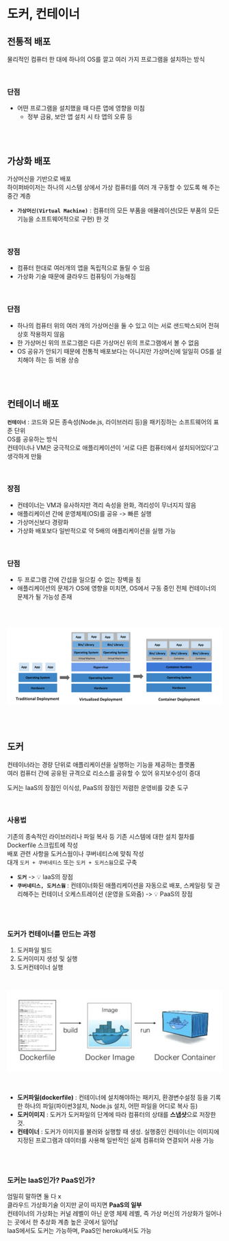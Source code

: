 # 도커, 컨테이너

## 전통적 배포

물리적인 컴퓨터 한 대에 하나의 OS를 깔고 여러 가지 프로그램을 설치하는 방식   

<br>

### 단점

* 어떤 프로그램을 설치했을 때 다른 앱에 영향을 미침
  * 정부 금융, 보안 앱 설치 시 타 앱의 오류 등

<br><br>

## 가상화 배포

가상머신을 기반으로 배포  
하이퍼바이저는 하나의 시스템 상에서 가상 컴퓨터를 여러 개 구동할 수 있도록 해 주는 중간 계층  
* **`가상머신(Virtual Machine)`** : 컴퓨터의 모든 부품을 애뮬레이션(모든 부품의 모든 기능을 소프트웨어적으로 구현) 한 것

<br>

### 장점

* 컴퓨터 한대로 여러개의 앱을 독립적으로 돌릴 수 있음
* 가상화 기술 때문에 클라우드 컴퓨팅이 가능해짐   

<br>

### 단점

* 하나의 컴퓨터 위의 여러 개의 가상머신을 둘 수 있고 이는 서로 샌드박스되어 전혀 상호 작용하지 않음 
* 한 가상머신 위의 프로그램은 다른 가상머신 위의 프로그램에서 볼 수 없음 
* OS 공유가 안되기 때문에 전통적 배포보다는 아니지만 가상머신에 일일히 OS를 설치해야 하는 등 비용 상승

<br><br>

## 컨테이너 배포

**`컨테이너`**  : 코드와 모든 종속성(Node.js, 라이브러리 등)을 패키징하는 소프트웨어의 표준 단위  
OS를 공유하는 방식  
컨테이너나 VM은 궁극적으로 애플리케이션이 ‘서로 다른 컴퓨터에서 설치되어있다’고 생각하게 만듦 

<br>

### 장점

* 컨테이너는 VM과 유사하지만 격리 속성을 완화, 격리성이 무너지지 않음
* 애플리케이션 간에 운영체제(OS)를 공유 -> 빠른 실행
* 가상머신보다 경량화 
* 가상화 배포보다 일반적으로 약 5배의 애플리케이션을 실행 가능

<br>

### 단점

* 두 프로그램 간에 간섭을 일으킬 수 없는 장벽을 침 
* 애플리케이션의 문제가 OS에 영향을 미치면, OS에서 구동 중인 전체 컨테이너의 문제가 될 가능성 존재

<br><br>

![](../../Images/배포_변천사.png)

<br><br>

## 도커

컨테이너라는 경량 단위로 애플리케이션을 실행하는 기능을 제공하는 플랫폼  
여러 컴퓨터 간에 공유된 규격으로 리소스를 공유할 수 있어 유지보수성이 증대  

도커는 IaaS의 장점인 이식성, PaaS의 장점인 저렴한 운영비를 갖춘 도구  

<br>

### 사용법

기존의 종속적인 라이브러리나 파일 복사 등 기존 시스템에 대한 설치 절차를 Dockerfile 스크립트에 작성   
배포 관련 사항을 도커스웜이나 쿠버네티스에 맞춰 작성  
대개 `도커 + 쿠버네티스` 또는 `도커 + 도커스웜`으로 구축

* **`도커`** -> 💡 IaaS의 장점
* **`쿠버네티스, 도커스웜`** : 컨테이너화된 애플리케이션을 자동으로 배포, 스케일링 및 관리해주는 컨테이너 오케스트레이션 (운영을 도와줌) -> 💡 PaaS의 장점 

<br><br>

### 도커가 컨테이너를 만드는 과정

1. 도커파일 빌드
2. 도커이미지 생성 및 실행
3. 도커컨테이너 실행

<br>

![](../../Images/도커.png)

<br>

- **도커파일(dockerfile)** : 컨테이너에 설치해야하는 패키지, 환경변수설정 등을 기록한 하나의 파일(파이썬3설치, Node.js 설치, 어떤 파일을 어디로 복사 등)
- **도커이미지** : 도커가 도커파일의 단계에 따라 컴퓨터의 상태를 **스냅샷**으로 저장한 것.
- **컨테이너** : 도커가 이미지를 불러와 실행할 때 생성. 실행중인 컨테이너는 이미지에 지정된 프로그램과 데이터를 사용해 일반적인 실제 컴퓨터와 연결되어 사용 가능

<br><br>

### 도커는 IaaS인가? PaaS인가?

엄밀히 말하면 둘 다 x   
클라우드 가상화기술 이지만 굳이 따지면 **PaaS의 일부**   
컨테이너의 가상화는 커널 레벨이 아닌 운영 체제 레벨, 즉 가상 머신의 가상화가 일어나는 곳에서 한 추상화 계층 높은 곳에서 일어남  
IaaS에서도 도커는 가능하며, PaaS인 heroku에서도 가능

<br><br>
